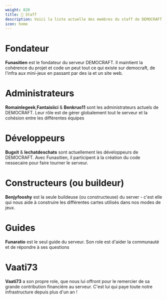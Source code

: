 ```yaml
---
weight: 820
title: 👥 Staff
description: Voici la liste actuelle des membres du staff de DEMOCRAFT
icon: home
---
```


# Fondateur
**Funasitien** est le fondateur du serveur DEMOCRAFT. Il maintient la cohérence du projet et code un peut tout ce qui existe sur democraft, de l'infra aux mini-jeux en passant par des ia et un site web.

# Administrateurs
**Romainlegeek**,**Fantaisiici** & **Benkruo11** sont les administrateurs actuels de DEMOCRAFT. Leur rôle est de gérer globalement tout le serveur et la cohésion entre les différentes équipes

# Développeurs
**Bugxit** & **lechatdeschats** sont actuellement les développeurs de DEMOCRAFT. Avec Funasitien, il participent à la création du code nessecaire pour faire tourner le serveur.

# Constructeurs (ou buildeur)
**Benjyfooshy** est la seule buildeuse (ou constructeuse) du server - c'est elle qui nous aide à construire les différentes cartes utilisés dans nos modes de jeux.

# Guides
**Funaratio** est le seul guide du serveur. Son role est d'aider la communauté et de répondre à ses questions

# Vaati73
**Vaati73** a son propre role, que nous lui offront pour le remercier de sa grande contribution financière au serveur. C'est lui qui paye toute notre infrastructure depuis plus d'un an !